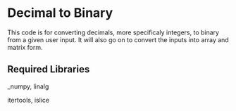 # Decimal to Binary

This code is for converting decimals, more specificaly integers, to binary from a given user input. It will also go on to convert the inputs into array and matrix form.

## Required Libraries

_numpy, linalg

itertools, islice
